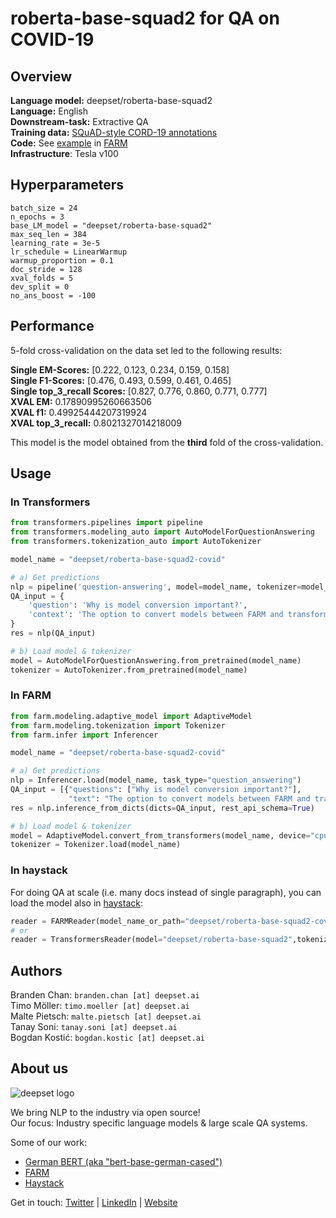 # roberta-base-squad2 for QA on COVID-19

## Overview
**Language model:** deepset/roberta-base-squad2  
**Language:** English  
**Downstream-task:** Extractive QA  
**Training data:** [SQuAD-style CORD-19 annotations](https://github.com/deepset-ai/COVID-QA/tree/master/data/question-answering)  
**Code:**  See [example](https://github.com/deepset-ai/FARM/blob/master/examples/question_answering_crossvalidation.py) in [FARM](https://github.com/deepset-ai/FARM)  
**Infrastructure**: Tesla v100

## Hyperparameters
```
batch_size = 24
n_epochs = 3
base_LM_model = "deepset/roberta-base-squad2"
max_seq_len = 384
learning_rate = 3e-5
lr_schedule = LinearWarmup
warmup_proportion = 0.1
doc_stride = 128
xval_folds = 5
dev_split = 0
no_ans_boost = -100
```

## Performance
5-fold cross-validation on the data set led to the following results:  

**Single EM-Scores:**   [0.222, 0.123, 0.234, 0.159, 0.158]  
**Single F1-Scores:**   [0.476, 0.493, 0.599, 0.461, 0.465]  
**Single top\_3\_recall Scores:**   [0.827, 0.776, 0.860, 0.771, 0.777]  
**XVAL EM:**   0.17890995260663506  
**XVAL f1:**   0.49925444207319924  
**XVAL top\_3\_recall:**   0.8021327014218009

This model is the model obtained from the **third** fold of the cross-validation.

## Usage

### In Transformers
```python
from transformers.pipelines import pipeline
from transformers.modeling_auto import AutoModelForQuestionAnswering
from transformers.tokenization_auto import AutoTokenizer

model_name = "deepset/roberta-base-squad2-covid"

# a) Get predictions
nlp = pipeline('question-answering', model=model_name, tokenizer=model_name)
QA_input = {
    'question': 'Why is model conversion important?',
    'context': 'The option to convert models between FARM and transformers gives freedom to the user and let people easily switch between frameworks.'
}
res = nlp(QA_input)

# b) Load model & tokenizer
model = AutoModelForQuestionAnswering.from_pretrained(model_name)
tokenizer = AutoTokenizer.from_pretrained(model_name)
```

### In FARM
```python
from farm.modeling.adaptive_model import AdaptiveModel
from farm.modeling.tokenization import Tokenizer
from farm.infer import Inferencer

model_name = "deepset/roberta-base-squad2-covid"

# a) Get predictions
nlp = Inferencer.load(model_name, task_type="question_answering")
QA_input = [{"questions": ["Why is model conversion important?"],
             "text": "The option to convert models between FARM and transformers gives freedom to the user and let people easily switch between frameworks."}]
res = nlp.inference_from_dicts(dicts=QA_input, rest_api_schema=True)

# b) Load model & tokenizer
model = AdaptiveModel.convert_from_transformers(model_name, device="cpu", task_type="question_answering")
tokenizer = Tokenizer.load(model_name)
```

### In haystack
For doing QA at scale (i.e. many docs instead of single paragraph), you can load the model also in [haystack](https://github.com/deepset-ai/haystack/):
```python
reader = FARMReader(model_name_or_path="deepset/roberta-base-squad2-covid")
# or 
reader = TransformersReader(model="deepset/roberta-base-squad2",tokenizer="deepset/roberta-base-squad2-covid")
```

## Authors
Branden Chan: `branden.chan [at] deepset.ai`  
Timo Möller: `timo.moeller [at] deepset.ai`  
Malte Pietsch: `malte.pietsch [at] deepset.ai`  
Tanay Soni: `tanay.soni [at] deepset.ai`  
Bogdan Kostić: `bogdan.kostic [at] deepset.ai`  

## About us
![deepset logo](https://raw.githubusercontent.com/deepset-ai/FARM/master/docs/img/deepset_logo.png)

We bring NLP to the industry via open source!  
Our focus: Industry specific language models & large scale QA systems.  
  
Some of our work: 
- [German BERT (aka "bert-base-german-cased")](https://deepset.ai/german-bert)
- [FARM](https://github.com/deepset-ai/FARM)
- [Haystack](https://github.com/deepset-ai/haystack/)

Get in touch:
[Twitter](https://twitter.com/deepset_ai) | [LinkedIn](https://www.linkedin.com/company/deepset-ai/) | [Website](https://deepset.ai)